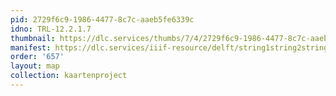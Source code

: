 ```yaml
---
pid: 2729f6c9-1986-4477-8c7c-aaeb5fe6339c
idno: TRL-12.2.1.7
thumbnail: https://dlc.services/thumbs/7/4/2729f6c9-1986-4477-8c7c-aaeb5fe6339c/full/400,339/0/default.jpg
manifest: https://dlc.services/iiif-resource/delft/string1string2string3/kaartenproject-2007/TRL-12.2.1.7
order: '657'
layout: map
collection: kaartenproject
---
```

